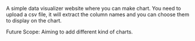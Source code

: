 A simple data visualizer website where you can make chart. You need to upload a csv file, it will extract the column names and you can choose them to display on the chart.

Future Scope:
Aiming to add different kind of charts.
